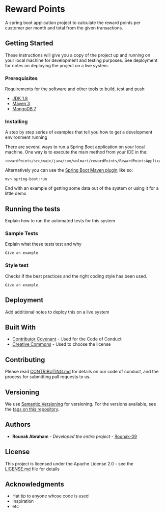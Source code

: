 # Reward Points

A spring boot application project to calculate the reward points per customer per month and total from the given transactions.


## Getting Started

These instructions will give you a copy of the project up and running on
your local machine for development and testing purposes. See deployment
for notes on deploying the project on a live system.

### Prerequisites

Requirements for the software and other tools to build, test and push 
- [JDK 1.8](http://www.oracle.com/technetwork/java/javase/downloads/jdk8-downloads-2133151.html)
- [Maven 3](https://maven.apache.org/)
- [MongoDB 7](https://www.mongodb.com/try/download/community)

### Installing

A step by step series of examples that tell you how to get a development
environment running

There are several ways to run a Spring Boot application on your local machine. One way is to execute the main method from your IDE in the:

    rewardPoints/src/main/java/com/walmart/rewardPoints/RewardPointsApplication.java

Alternatively you can use the [Spring Boot Maven plugin](https://docs.spring.io/spring-boot/docs/current/reference/html/build-tool-plugins-maven-plugin.html) like so:

```shell
mvn spring-boot:run
```

End with an example of getting some data out of the system or using it
for a little demo

## Running the tests

Explain how to run the automated tests for this system

### Sample Tests

Explain what these tests test and why

    Give an example

### Style test

Checks if the best practices and the right coding style has been used.

    Give an example

## Deployment

Add additional notes to deploy this on a live system

## Built With

  - [Contributor Covenant](https://www.contributor-covenant.org/) - Used
    for the Code of Conduct
  - [Creative Commons](https://creativecommons.org/) - Used to choose
    the license

## Contributing

Please read [CONTRIBUTING.md](CONTRIBUTING.md) for details on our code
of conduct, and the process for submitting pull requests to us.

## Versioning

We use [Semantic Versioning](http://semver.org/) for versioning. For the versions
available, see the [tags on this
repository](https://github.com/PurpleBooth/a-good-readme-template/tags).

## Authors

  - **Rounak Abraham** - *Developed the entire project* -
    [Rounak-09](https://github.com/Rounak-09)


## License

This project is licensed under the Apache License 2.0 - see the [LICENSE.md](LICENSE.md) file for
details

## Acknowledgments

  - Hat tip to anyone whose code is used
  - Inspiration
  - etc

